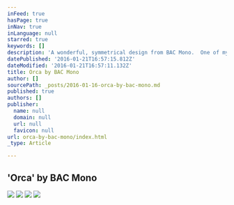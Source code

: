 ```yaml
---
inFeed: true
hasPage: true
inNav: true
inLanguage: null
starred: true
keywords: []
description: 'A wonderful, symmetrical design from BAC Mono.  One of my favourites blending paint and visible carbon in perfect amounts.  The symmetry is awesome as is the design, using the body lines to draw the eye across the car and back.  Love it!'
datePublished: '2016-01-21T16:57:15.812Z'
dateModified: '2016-01-21T16:57:11.132Z'
title: Orca by BAC Mono
author: []
sourcePath: _posts/2016-01-16-orca-by-bac-mono.md
published: true
authors: []
publisher:
  name: null
  domain: null
  url: null
  favicon: null
url: orca-by-bac-mono/index.html
_type: Article

---
```

## 'Orca' by BAC Mono
![](https://the-grid-user-content.s3-us-west-2.amazonaws.com/18cec195-dd36-4a71-8069-95a968afdaa5.jpg)
![](https://the-grid-user-content.s3-us-west-2.amazonaws.com/1008aa39-6dc5-47bd-95d9-bef0aa53b8d0.jpg)
![](https://the-grid-user-content.s3-us-west-2.amazonaws.com/b5c146c3-4446-466c-8c06-974126ce9f7b.jpg)
![](https://the-grid-user-content.s3-us-west-2.amazonaws.com/77d9cff3-84f2-4641-bf4e-584582ad5fee.jpg)